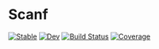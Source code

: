 # Scanf

[![Stable](https://img.shields.io/badge/docs-stable-blue.svg)](https://KlausC.github.io/Scanf.jl/stable)
[![Dev](https://img.shields.io/badge/docs-dev-blue.svg)](https://KlausC.github.io/Scanf.jl/dev)
[![Build Status](https://github.com/KlausC/Scanf.jl/workflows/CI/badge.svg)](https://github.com/KlausC/Scanf.jl/actions)
[![Coverage](https://codecov.io/gh/KlausC/Scanf.jl/branch/master/graph/badge.svg)](https://codecov.io/gh/KlausC/Scanf.jl)
